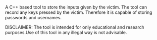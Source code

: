 A C++ based tool to store the inputs given by the victim. The tool can record any keys pressed by the victim. Therefore it is capable of storing passwords and usernames. 

DISCLAIMER:
The tool is intended for only educational and research purposes.Use of this tool in any illegal way is not advisable.
